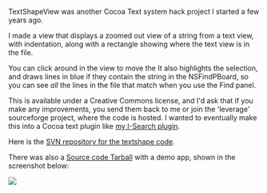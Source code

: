 <!--
.. title: TextShapeView
.. date: 2009/09/17 12:49
.. slug: textshapeview
.. link:
.. description:
.. tags: cocoa, mac, NSTextView, text
-->


TextShapeView was another Cocoa Text system hack project I started a few years ago.

I made a view that displays a zoomed out view of a string from a text view, with indentation, along with a rectangle showing where the text view is in the file. 

You can click around in the view to move the  It also highlights the selection, and draws lines in blue if they contain the string in the NSFindPBoard, so you can see *all* the lines in the file that match when you use the Find panel.

This is available under a Creative Commons license, and I'd ask that if you make any improvements, you send them back to me or join the 'leverage' sourceforge project, where the code is hosted. I wanted to eventually make this into a Cocoa text plugin like [my I-Search plugin](http://michael-mccracken.net/2009/09/an-update-on-the-incremental-search-plug/).

Here is the [SVN repository for the textshape code](http://leverage.svn.sourceforge.net/viewvc/leverage/textshape/trunk/).

There was also a [Source code Tarball](http://michael-mccracken.net/TextShapeView.tgz) with a demo app, shown in the screenshot below:

[![](http://michael-mccracken.net/img/tsvPic.png)](http://michael-mccracken.net/img/tsvPic.png)


